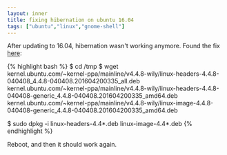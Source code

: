 ```yaml
---
layout: inner
title: fixing hibernation on ubuntu 16.04
tags: ["ubuntu","linux","gnome-shell"]
---
```

After updating to 16.04, hibernation wasn't working anymore. Found the fix
[here](http://askubuntu.com/questions/761820/suspend-not-working-on-ubuntu-16-04-for-dell-3537):

{% highlight bash %}
$ cd /tmp
$ wget \
kernel.ubuntu.com/~kernel-ppa/mainline/v4.4.8-wily/linux-headers-4.4.8-040408_4.4.8-040408.201604200335_all.deb \
kernel.ubuntu.com/~kernel-ppa/mainline/v4.4.8-wily/linux-headers-4.4.8-040408-generic_4.4.8-040408.201604200335_amd64.deb \
kernel.ubuntu.com/~kernel-ppa/mainline/v4.4.8-wily/linux-image-4.4.8-040408-generic_4.4.8-040408.201604200335_amd64.deb

$ sudo dpkg -i linux-headers-4.4*.deb linux-image-4.4*.deb
{% endhighlight %}

Reboot, and then it should work again.
